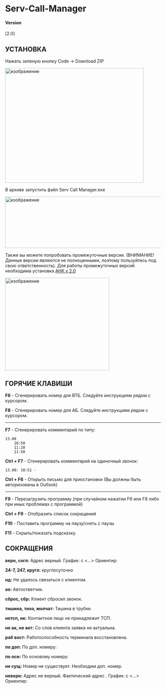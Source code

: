 # Serv-Call-Manager
#### Version
[2.0]

## УСТАНОВКА
Нажать зеленую кнопку Code -> Download ZIP

<img width="448" height="370" alt="изображение" src="https://github.com/user-attachments/assets/385c9efb-2b64-4539-ac6a-8bc86120817c" />

В архиве запустить файл Serv Call Manager.exe

<img width="686" height="166" alt="изображение" src="https://github.com/user-attachments/assets/a44914c3-106f-46b1-b7ba-46469b23e9ae" />

Также вы можете попробовать промежуточные версии. (ВНИМАНИЕ! Данные версии являются не полноценными, поэтому пользуйтесь под свою ответственность). Для работы промежуточных версий необходима установка [AHK v 2.0](https://www.autohotkey.com/download/ahk-v2.exe)

<img width="337" height="299" alt="изображение" src="https://github.com/user-attachments/assets/09b6e3f6-4897-433a-b25d-ea64fdc30dcd" />


## ГОРЯЧИЕ КЛАВИШИ
**F6** - Сгенерировать номер для ВТБ. Следуйте инструкциям рядом с курсором.

**F8** - Сгенерировать номер для АБ. Следуйте инструкциям рядом с курсором.

----

**F7** - Сгенерировать комментарий по типу:

```
13.08
    10:50
    11:20
    11:50
```

**Ctrl + F7** - Сгенерировать комментарий на одиночный звонок:
```
13.08: 10:51 -
``` 
**Ctrl + F6** - Открыть письмо для приостановки (Вы должны быть авторизованы в Outlook)

----

**F9** - Перезагрузить программу (при случайном нажатии F6 или F8 либо при иных проблемах с программой)

**Ctrl + F9** - Отобразить список сокращений 

**F10** - Поставить программу на паузу/снять с паузы

**F11** - Скрыть/показать подсказку.


## CОКРАЩЕНИЯ
**верн, согл:** Адрес верный. График: с <...> Ориентир:

**24-7, 247, кругл:** круглосуточно

**нд:** Не удалось связаться с клиентом.

**ао:** Автоответчик.

**сброс, сбр:** Клиент сбросил звонок.

**тишина, тихо, молчат:** Тишина в трубке.

**нетсп, нк:** Контактное лицо не принадлежит ТСП.

**не ак, не акт:** Со слов клиента заявка не актуальна.

**раб вост:** Работоспособность терминала восстановлена. 

**по доп:** По доп. номеру:

**по осн:** По основому номеру:

**не сущ:** Номер не существует. Необходим доп. номер.

**неверн:** Адрес не верный. Фактический адрес . График: с <...> Ориентир:

